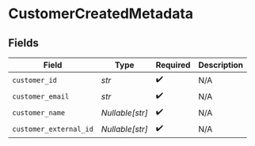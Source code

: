 # CustomerCreatedMetadata


## Fields

| Field                  | Type                   | Required               | Description            |
| ---------------------- | ---------------------- | ---------------------- | ---------------------- |
| `customer_id`          | *str*                  | :heavy_check_mark:     | N/A                    |
| `customer_email`       | *str*                  | :heavy_check_mark:     | N/A                    |
| `customer_name`        | *Nullable[str]*        | :heavy_check_mark:     | N/A                    |
| `customer_external_id` | *Nullable[str]*        | :heavy_check_mark:     | N/A                    |